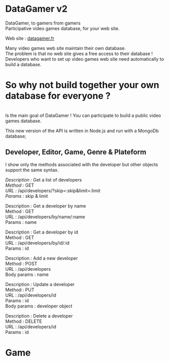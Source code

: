 DataGamer v2
=========
DataGamer, to gamers from gamers<br>
Participative video games database, for your web site.

Web site : <a href="http://datagamer.fr">datagamer.fr</a>

Many video games web site maintain their own database.<br>
The problem is that no web site gives a free access to their database !<br>
Developers who want to set up video games web site need automatically to build a database.

So why not build together your own database for everyone ?
=========
<br>
Is the main goal of DataGamer ! You can participate to build a public video games database.

This new version of the API is written in Node.js and run with a MongoDb database;

## Developer, Editor, Game, Genre & Plateform

I show only the methods associated with the developer but other objects support the same syntax.

*Description :* Get a list of developers
<br>
*Method :* GET
<br>
*URL :* /api/developers/?skip=:skip&limit=:limit
<br>
*Params :* skip & limit
<br>

Description : Get a developer by name
<br>
Method : GET
<br>
URL : /api/developers/by/name/:name
<br>
Params : name
<br>

Description : Get a developer by id
<br>
Method : GET
<br>
URL : /api/developers/by/id/:id
<br>
Params : id
<br>

Description : Add a new developer
<br>
Method : POST
<br>
URL : /api/developers
<br>
Body params : name
<br>

Description : Update a developer
<br>
Method : PUT
<br>
URL : /api/developers/id
<br>
Params : id
<br>
Body params : developer object
<br>

Description : Delete a developer
<br>
Method : DELETE
<br>
URL : /api/developers/id
<br>
Params : id
<br>

Game
=========
<br>
